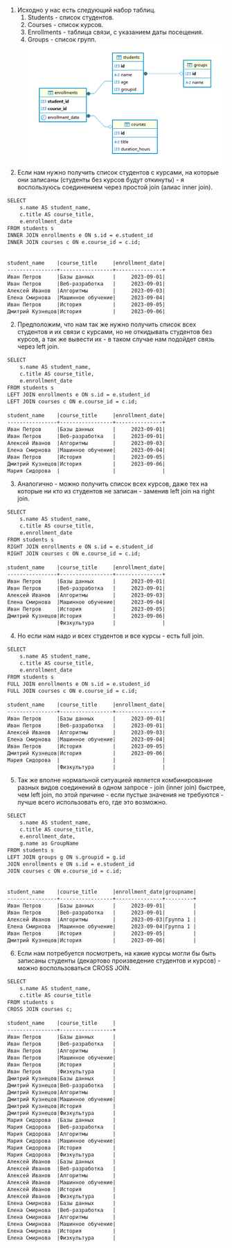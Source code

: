 1. Исходно у нас есть следующий набор таблиц.
	1. Students - список студентов.
	1. Courses - список курсов.
	1. Enrollments - таблица связи, с указанием даты посещения.
	1. Groups - список групп.
![](Resources\14TaskDbScheme.png)
1. Если нам нужно получить список студентов с курсами, на которые они записаны (студенты без курсов будут откинуты) - я воспользуюсь соединением через простой join (алиас inner join).
```
SELECT 
    s.name AS student_name,
    c.title AS course_title,
    e.enrollment_date
FROM students s
INNER JOIN enrollments e ON s.id = e.student_id
INNER JOIN courses c ON e.course_id = c.id;


student_name    |course_title     |enrollment_date|
----------------+-----------------+---------------+
Иван Петров     |Базы данных      |     2023-09-01|
Иван Петров     |Веб-разработка   |     2023-09-01|
Алексей Иванов  |Алгоритмы        |     2023-09-03|
Елена Смирнова  |Машинное обучение|     2023-09-04|
Иван Петров     |История          |     2023-09-05|
Дмитрий Кузнецов|История          |     2023-09-06|
```
2. Предположим, что нам так же нужно получить список всех студентов и их связи с курсами, но не откидывать студентов без курсов, а так же вывести их - в таком случае нам подойдет связь через left join.
```
SELECT 
    s.name AS student_name,
    c.title AS course_title,
    e.enrollment_date
FROM students s
LEFT JOIN enrollments e ON s.id = e.student_id
LEFT JOIN courses c ON e.course_id = c.id;

student_name    |course_title     |enrollment_date|
----------------+-----------------+---------------+
Иван Петров     |Базы данных      |     2023-09-01|
Иван Петров     |Веб-разработка   |     2023-09-01|
Алексей Иванов  |Алгоритмы        |     2023-09-03|
Елена Смирнова  |Машинное обучение|     2023-09-04|
Иван Петров     |История          |     2023-09-05|
Дмитрий Кузнецов|История          |     2023-09-06|
Мария Сидорова  |                 |               |
```
3. Аналогично - можно получить список всех курсов, даже тех на которые ни кто из студентов не записан - заменив left join на right join.
```
SELECT 
    s.name AS student_name,
    c.title AS course_title,
    e.enrollment_date
FROM students s
RIGHT JOIN enrollments e ON s.id = e.student_id
RIGHT JOIN courses c ON e.course_id = c.id;

student_name    |course_title     |enrollment_date|
----------------+-----------------+---------------+
Иван Петров     |Базы данных      |     2023-09-01|
Иван Петров     |Веб-разработка   |     2023-09-01|
Алексей Иванов  |Алгоритмы        |     2023-09-03|
Елена Смирнова  |Машинное обучение|     2023-09-04|
Иван Петров     |История          |     2023-09-05|
Дмитрий Кузнецов|История          |     2023-09-06|
                |Физкультура      |               |
```
4. Но если нам надо и всех студентов и все курсы - есть full join.
```
SELECT 
    s.name AS student_name,
    c.title AS course_title,
    e.enrollment_date
FROM students s
FULL JOIN enrollments e ON s.id = e.student_id
FULL JOIN courses c ON e.course_id = c.id;

student_name    |course_title     |enrollment_date|
----------------+-----------------+---------------+
Иван Петров     |Базы данных      |     2023-09-01|
Иван Петров     |Веб-разработка   |     2023-09-01|
Алексей Иванов  |Алгоритмы        |     2023-09-03|
Елена Смирнова  |Машинное обучение|     2023-09-04|
Иван Петров     |История          |     2023-09-05|
Дмитрий Кузнецов|История          |     2023-09-06|
Мария Сидорова  |                 |               |
                |Физкультура      |               |
```
5. Так же вполне нормальной ситуацией является комбинирование разных видов соединений в одном запросе - join (inner join) быстрее, чем left join, по этой причине - если пустые значения не требуются - лучше всего использовать его, где это возможно.
```
SELECT 
    s.name AS student_name,
    c.title AS course_title,
    e.enrollment_date,
    g.name as GroupName
FROM students s
LEFT JOIN groups g ON s.groupid = g.id
JOIN enrollments e ON s.id = e.student_id
JOIN courses c ON e.course_id = c.id;


student_name    |course_title     |enrollment_date|groupname|
----------------+-----------------+---------------+---------+
Иван Петров     |Базы данных      |     2023-09-01|         |
Иван Петров     |Веб-разработка   |     2023-09-01|         |
Алексей Иванов  |Алгоритмы        |     2023-09-03|Группа 1 |
Елена Смирнова  |Машинное обучение|     2023-09-04|Группа 1 |
Иван Петров     |История          |     2023-09-05|         |
Дмитрий Кузнецов|История          |     2023-09-06|         |
```
6. Если нам потребуется посмотреть, на какие курсы могли бы быть записаны студенты (декартово произведение студентов и курсов) - можно воспользоваться CROSS JOIN. 
```
SELECT 
    s.name AS student_name,
    c.title AS course_title
FROM students s
CROSS JOIN courses c;

student_name    |course_title     |
----------------+-----------------+
Иван Петров     |Базы данных      |
Иван Петров     |Веб-разработка   |
Иван Петров     |Алгоритмы        |
Иван Петров     |Машинное обучение|
Иван Петров     |История          |
Иван Петров     |Физкультура      |
Дмитрий Кузнецов|Базы данных      |
Дмитрий Кузнецов|Веб-разработка   |
Дмитрий Кузнецов|Алгоритмы        |
Дмитрий Кузнецов|Машинное обучение|
Дмитрий Кузнецов|История          |
Дмитрий Кузнецов|Физкультура      |
Мария Сидорова  |Базы данных      |
Мария Сидорова  |Веб-разработка   |
Мария Сидорова  |Алгоритмы        |
Мария Сидорова  |Машинное обучение|
Мария Сидорова  |История          |
Мария Сидорова  |Физкультура      |
Алексей Иванов  |Базы данных      |
Алексей Иванов  |Веб-разработка   |
Алексей Иванов  |Алгоритмы        |
Алексей Иванов  |Машинное обучение|
Алексей Иванов  |История          |
Алексей Иванов  |Физкультура      |
Елена Смирнова  |Базы данных      |
Елена Смирнова  |Веб-разработка   |
Елена Смирнова  |Алгоритмы        |
Елена Смирнова  |Машинное обучение|
Елена Смирнова  |История          |
Елена Смирнова  |Физкультура      |
```

